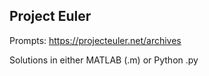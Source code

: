 ## Project Euler

Prompts: https://projecteuler.net/archives

Solutions in either MATLAB (.m) or Python .py
